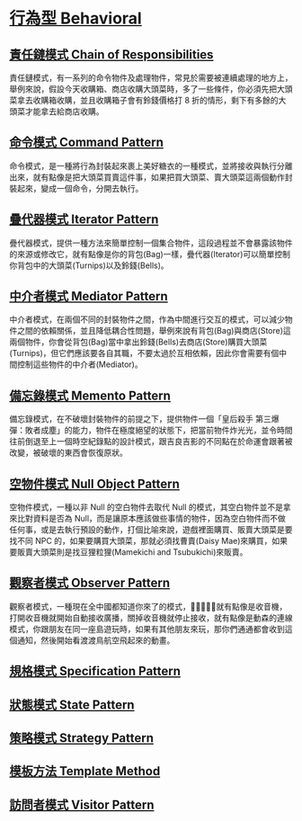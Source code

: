 # [行為型 Behavioral](/DesignPatterns/Behavioral)

## [責任鏈模式 Chain of Responsibilities](/DesignPatterns/Behavioral/ChainOfResponsibilities)
責任鏈模式，有一系列的命令物件及處理物件，常見於需要被連續處理的地方上，舉例來說，假設今天收購箱、商店收購大頭菜時，多了一些條件，你必須先把大頭菜拿去收購箱收購，並且收購箱子會有鈴錢價格打 8 折的情形，剩下有多餘的大頭菜才能拿去給商店收購。

## [命令模式 Command Pattern](/DesignPatterns/Behavioral/CommandPattern)
命令模式，是一種將行為封裝起來裹上美好糖衣的一種模式，並將接收與執行分離出來，就有點像是把大頭菜買賣這件事，如果把買大頭菜、賣大頭菜這兩個動作封裝起來，變成一個命令，分開去執行。

## [疊代器模式 Iterator Pattern](/DesignPatterns/Behavioral/IteratorPattern)
疊代器模式，提供一種方法來簡單控制一個集合物件，這段過程並不會暴露該物件的來源或修改它，就有點像是你的背包(Bag)一樣，疊代器(Iterator)可以簡單控制你背包中的大頭菜(Turnips)以及鈴錢(Bells)。

## [中介者模式 Mediator Pattern](/DesignPatterns/Behavioral/MediatorPattern)
中介者模式，在兩個不同的封裝物件之間，作為中間進行交互的模式，可以減少物件之間的依賴關係，並且降低耦合性問題，舉例來說有背包(Bag)與商店(Store)這兩個物件，你會從背包(Bag)當中拿出鈴錢(Bells)去商店(Store)購買大頭菜(Turnips)，但它們應該要各自其職，不要太過於互相依賴，因此你會需要有個中間控制這些物件的中介者(Mediator)。

## [備忘錄模式 Memento Pattern](/DesignPatterns/Behavioral/MementoPattern)
備忘錄模式，在不破壞封裝物件的前提之下，提供物件一個「皇后殺手 第三爆彈：敗者成塵」的能力，物件在極度絕望的狀態下，把當前物件炸光光，並令時間往前倒退至上一個時空紀錄點的設計模式，跟吉良吉影的不同點在於命運會跟著被改變，被破壞的東西會恢復原狀。

## [空物件模式 Null Object Pattern](/DesignPatterns/Behavioral/NullObjectPattern)
空物件模式，一種以非 Null 的空白物件去取代 Null 的模式，其空白物件並不是拿來比對資料是否為 Null，而是讓原本應該做些事情的物件，因為空白物件而不做任何事，或是去執行預設的動作，打個比喻來說，遊戲裡面購買、販賣大頭菜是要找不同 NPC 的，如果要購買大頭菜，那就必須找曹賣(Daisy Mae)來購買，如果要販賣大頭菜則是找豆狸粒狸(Mamekichi and Tsubukichi)來販賣。

## [觀察者模式 Observer Pattern](/DesignPatterns/Behavioral/ObserverPattern)
觀察者模式，一種現在全中國都知道你來了的模式，就有點像是收音機，打開收音機就開始自動接收廣播，關掉收音機就停止接收，就有點像是動森的連線模式，你跟朋友在同一座島遊玩時，如果有其他朋友來玩，那你們通通都會收到這個通知，然後開始看渡渡鳥航空飛起來的動畫。

## [規格模式 Specification Pattern](/DesignPatterns/Behavioral/SpecificationPattern)


## [狀態模式 State Pattern](/DesignPatterns/Behavioral/StatePattern)


## [策略模式 Strategy Pattern](/DesignPatterns/Behavioral/StrategyPattern)


## [模板方法 Template Method](/DesignPatterns/Behavioral/TemplateMethod)


## [訪問者模式 Visitor Pattern](/DesignPatterns/Behavioral/VisitorPattern)

